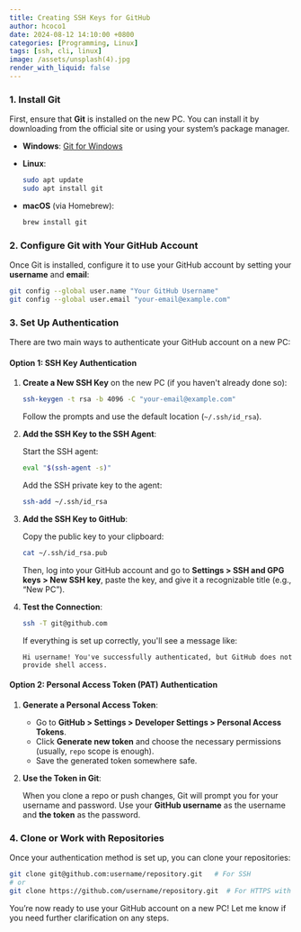 ```yaml
---
title: Creating SSH Keys for GitHub
author: hcoco1
date: 2024-08-12 14:10:00 +0800
categories: [Programming, Linux]
tags: [ssh, cli, linux]
image: /assets/unsplash(4).jpg
render_with_liquid: false
---
```



### 1. **Install Git**
First, ensure that **Git** is installed on the new PC. You can install it by downloading from the official site or using your system’s package manager.

- **Windows**: [Git for Windows](https://git-scm.com/download/win)
- **Linux**:

    ```bash
    sudo apt update
    sudo apt install git
    ```

- **macOS** (via Homebrew):

    ```bash
    brew install git
    ```

### 2. **Configure Git with Your GitHub Account**
Once Git is installed, configure it to use your GitHub account by setting your **username** and **email**:

```bash
git config --global user.name "Your GitHub Username"
git config --global user.email "your-email@example.com"
```

### 3. **Set Up Authentication**
There are two main ways to authenticate your GitHub account on a new PC:

#### Option 1: **SSH Key Authentication**

1. **Create a New SSH Key** on the new PC (if you haven't already done so):

    ```bash
    ssh-keygen -t rsa -b 4096 -C "your-email@example.com"
    ```

    Follow the prompts and use the default location (`~/.ssh/id_rsa`).

2. **Add the SSH Key to the SSH Agent**:

    Start the SSH agent:

    ```bash
    eval "$(ssh-agent -s)"
    ```

    Add the SSH private key to the agent:

    ```bash
    ssh-add ~/.ssh/id_rsa
    ```

3. **Add the SSH Key to GitHub**:

    Copy the public key to your clipboard:

    ```bash
    cat ~/.ssh/id_rsa.pub
    ```

    Then, log into your GitHub account and go to **Settings > SSH and GPG keys > New SSH key**, paste the key, and give it a recognizable title (e.g., “New PC”).

4. **Test the Connection**:

    ```bash
    ssh -T git@github.com
    ```

    If everything is set up correctly, you'll see a message like:

    ```
    Hi username! You've successfully authenticated, but GitHub does not provide shell access.
    ```

#### Option 2: **Personal Access Token (PAT) Authentication**

1. **Generate a Personal Access Token**:

    - Go to **GitHub > Settings > Developer Settings > Personal Access Tokens**.
    - Click **Generate new token** and choose the necessary permissions (usually, `repo` scope is enough).
    - Save the generated token somewhere safe.

2. **Use the Token in Git**:

    When you clone a repo or push changes, Git will prompt you for your username and password. Use your **GitHub username** as the username and **the token** as the password.

### 4. **Clone or Work with Repositories**
Once your authentication method is set up, you can clone your repositories:

```bash
git clone git@github.com:username/repository.git   # For SSH
# or
git clone https://github.com/username/repository.git  # For HTTPS with PAT
```

You’re now ready to use your GitHub account on a new PC! Let me know if you need further clarification on any steps.
